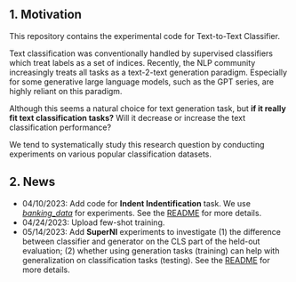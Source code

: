 
## 1. Motivation

This repository contains the experimental code for Text-to-Text Classifier.

Text classification was conventionally handled by supervised classifiers which treat labels as a set of indices. Recently, the NLP community increasingly treats all tasks as a text-2-text generation paradigm. Especially for some generative large language models, such as the GPT series, are highly reliant on this paradigm. 

Although this seems a natural choice for text generation task, but **if it really fit text classification tasks?** Will it decrease or increase the text classification performance? 

We tend to systematically study this research question by conducting experiments on various popular classification datasets. 


## 2. News

- 04/10/2023: Add code for **Indent Indentification** task. We use [*banking_data*](https://github.com/PolyAI-LDN/task-specific-datasets/tree/master/banking_data) for experiments. See the [README](./intent_identification/README.md) for more details.
- 04/24/2023: Upload few-shot training.
- 05/14/2023: Add **SuperNI** experiments to investigate (1) the difference between classifier and generator on the CLS part of the held-out evaluation; (2) whether using generation tasks (training) can help with generalization on classification tasks (testing). See the [README](./Super_NI/README.md) for more details.
